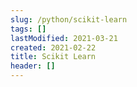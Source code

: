 ```yaml
---
slug: /python/scikit-learn
tags: []
lastModified: 2021-03-21
created: 2021-02-22
title: Scikit Learn
header: []
---
```


